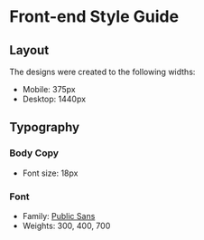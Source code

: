 # Front-end Style Guide

## Layout

The designs were created to the following widths:

- Mobile: 375px
- Desktop: 1440px

## Typography

### Body Copy

- Font size: 18px

### Font

- Family: [Public Sans](https://fonts.google.com/specimen/Public+Sans)
- Weights: 300, 400, 700
